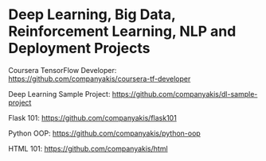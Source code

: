 # Deep Learning, Big Data, Reinforcement Learning, NLP and Deployment Projects

Coursera TensorFlow Developer:
https://github.com/companyakis/coursera-tf-developer

Deep Learning Sample Project:
https://github.com/companyakis/dl-sample-project

Flask 101: 
https://github.com/companyakis/flask101

Python OOP:
https://github.com/companyakis/python-oop

HTML 101: 
https://github.com/companyakis/html

